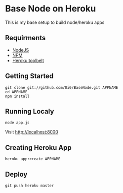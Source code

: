 Base Node on Heroku
========

This is my base setup to build node/heroku apps

## Requirments
* [NodeJS](http://github.com/ry/node)
* [NPM](http://github.com/isaacs/npm)
* [Heroku toolbelt](https://toolbelt.heroku.com/)

## Getting Started
    git clone git://github.com/0i0/BaseNode.git APPNAME
    cd APPNAME
    npm install
    
## Running Localy
    node app.js
Visit [http://localhost:8000](http://localhost:8000)

## Creating Heroku App

    heroku app:create APPNAME

## Deploy
    
    git push heroku master